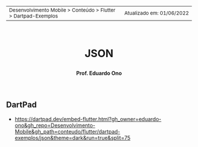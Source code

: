 <table>
<tr>
<td align="left" width="8000">
  <small>Desenvolvimento Mobile > Conteúdo > Flutter > Dartpad-Exemplos</small>
</td>
<td align="right">
  <small>Atualizado&nbsp;em:&nbsp;01/06/2022</small>
</td>
</tr>
</table>

<br>

<h1 align="center">

JSON

</h1>

<h4 align="center">
Prof. Eduardo Ono
</h4>

<br>

## DartPad

* https://dartpad.dev/embed-flutter.html?gh_owner=eduardo-ono&gh_repo=Desenvolvimento-Mobile&gh_path=conteudo/flutter/dartpad-exemplos/json&theme=dark&run=true&split=75

<br>
